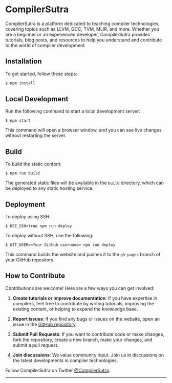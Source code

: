 
# CompilerSutra

CompilerSutra is a platform dedicated to teaching compiler technologies, covering topics such as LLVM, GCC, TVM, MLIR, and more. Whether you are a beginner or an experienced developer, CompilerSutra provides tutorials, blog posts, and resources to help you understand and contribute to the world of compiler development.

## Installation

To get started, follow these steps:

```bash
$ npm install
```

## Local Development

Run the following command to start a local development server:

```
$ npm start
```

This command will open a browser window, and you can see live changes without restarting the server.

## Build

To build the static content:

```
$ npm run build
```

The generated static files will be available in the `build` directory, which can be deployed to any static hosting service.

## Deployment

To deploy using SSH:

```
$ USE_SSH=true npm run deploy
```

To deploy without SSH, use the following:

```
$ GIT_USER=<Your GitHub username> npm run deploy
```

This command builds the website and pushes it to the `gh-pages` branch of your GitHub repository.

## How to Contribute

Contributions are welcome! Here are a few ways you can get involved:

1. **Create tutorials or improve documentation**: If you have expertise in compilers, feel free to contribute by writing tutorials, improving the existing content, or helping to expand the knowledge base.

2. **Report issues**: If you find any bugs or issues on the website, open an issue in the [GitHub repository](https://github.com/aabhinavg1/FixIt/tree/main).

3. **Submit Pull Requests**: If you want to contribute code or make changes, fork the repository, create a new branch, make your changes, and submit a pull request.

4. **Join discussions**: We value community input. Join us in discussions on the latest developments in compiler technologies.

Follow CompilerSutra on Twitter [@CompilerSutra](https://x.com/CompilerSutra).

---